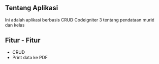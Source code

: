 ## Tentang Aplikasi
Ini adalah aplikasi berbasis CRUD Codeigniter 3 tentang pendataan murid dan kelas

## Fitur - Fitur
- CRUD
- Print data ke PDF